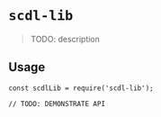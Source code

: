 # `scdl-lib`

> TODO: description

## Usage

```
const scdlLib = require('scdl-lib');

// TODO: DEMONSTRATE API
```
